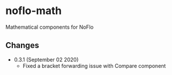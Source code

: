 # noflo-math

Mathematical components for NoFlo

## Changes

* 0.3.1 (September 02 2020)
  - Fixed a bracket forwarding issue with Compare component
